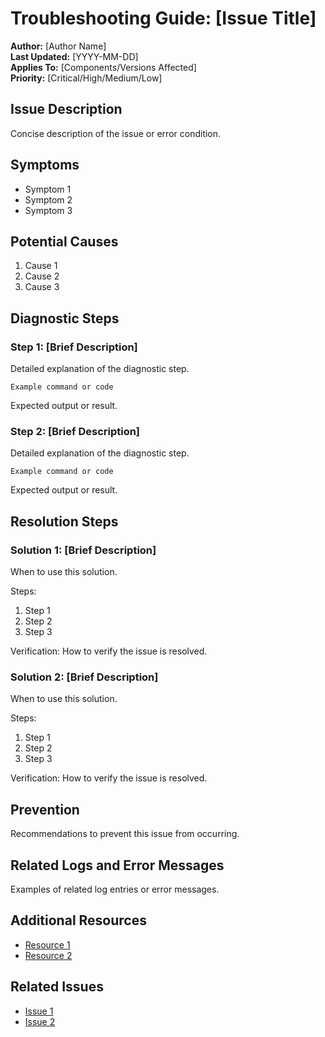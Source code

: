 # Troubleshooting Guide: [Issue Title]

**Author:** [Author Name]  
**Last Updated:** [YYYY-MM-DD]  
**Applies To:** [Components/Versions Affected]  
**Priority:** [Critical/High/Medium/Low]

## Issue Description
Concise description of the issue or error condition.

## Symptoms
- Symptom 1
- Symptom 2
- Symptom 3

## Potential Causes
1. Cause 1
2. Cause 2
3. Cause 3

## Diagnostic Steps
### Step 1: [Brief Description]
Detailed explanation of the diagnostic step.
```
Example command or code
```
Expected output or result.

### Step 2: [Brief Description]
Detailed explanation of the diagnostic step.
```
Example command or code
```
Expected output or result.

## Resolution Steps
### Solution 1: [Brief Description]
When to use this solution.

Steps:
1. Step 1
2. Step 2
3. Step 3

Verification:
How to verify the issue is resolved.

### Solution 2: [Brief Description]
When to use this solution.

Steps:
1. Step 1
2. Step 2
3. Step 3

Verification:
How to verify the issue is resolved.

## Prevention
Recommendations to prevent this issue from occurring.

## Related Logs and Error Messages
Examples of related log entries or error messages.

## Additional Resources
- [Resource 1](link)
- [Resource 2](link)

## Related Issues
- [Issue 1](link)
- [Issue 2](link)
